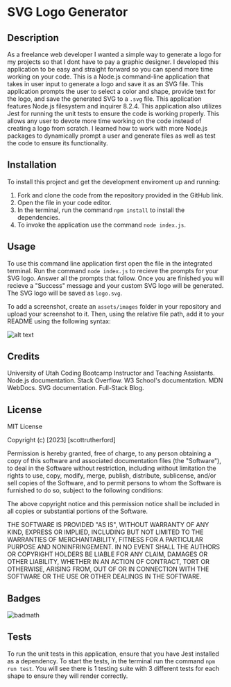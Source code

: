 # SVG Logo Generator

## Description

As a freelance web developer I wanted a simple way to generate a logo for my projects so that I dont have to pay a graphic designer. I developed this application to be easy and straight forward so you can spend more time working on your code. This is a Node.js command-line application that takes in user input to generate a logo and save it as an SVG file. This application prompts the user to select a color and shape, provide text for the logo, and save the generated SVG to a `.svg` file. This application features Node.js filesystem and inquirer 8.2.4. This application also utilizes Jest for running the unit tests to ensure the code is working properly. This allows any user to devote more time working on the code instead of creating a logo from scratch. I learned how to work with more Node.js packages to dynamically prompt a user and generate files as well as test the code to ensure its functionality. 

## Installation

To install this project and get the development enviroment up and running:

1. Fork and clone the code from the repository provided in the GitHub link.
2. Open the file in your code editor.
3. In the terminal, run the command `npm install` to install the dependencies. 
4. To invoke the application use the command `node index.js`. 

## Usage

To use this command line application first open the file in the integrated terminal. Run the command `node index.js` to recieve the prompts for your SVG logo. Answer all the prompts that follow. Once you are finished you will recieve a "Success" message and your custom SVG logo will be generated. The SVG logo will be saved as `logo.svg`. 

To add a screenshot, create an `assets/images` folder in your repository and upload your screenshot to it. Then, using the relative file path, add it to your README using the following syntax:

![alt text](assets/images/screenshot.png)

## Credits

University of Utah Coding Bootcamp Instructor and Teaching Assistants. Node.js documentation. Stack Overflow. W3 School's documentation. MDN WebDocs. SVG documentation. Full-Stack Blog.

## License

MIT License

Copyright (c) [2023] [scottrutherford]

Permission is hereby granted, free of charge, to any person obtaining a copy
of this software and associated documentation files (the "Software"), to deal
in the Software without restriction, including without limitation the rights
to use, copy, modify, merge, publish, distribute, sublicense, and/or sell
copies of the Software, and to permit persons to whom the Software is
furnished to do so, subject to the following conditions:

The above copyright notice and this permission notice shall be included in all
copies or substantial portions of the Software.

THE SOFTWARE IS PROVIDED "AS IS", WITHOUT WARRANTY OF ANY KIND, EXPRESS OR
IMPLIED, INCLUDING BUT NOT LIMITED TO THE WARRANTIES OF MERCHANTABILITY,
FITNESS FOR A PARTICULAR PURPOSE AND NONINFRINGEMENT. IN NO EVENT SHALL THE
AUTHORS OR COPYRIGHT HOLDERS BE LIABLE FOR ANY CLAIM, DAMAGES OR OTHER
LIABILITY, WHETHER IN AN ACTION OF CONTRACT, TORT OR OTHERWISE, ARISING FROM,
OUT OF OR IN CONNECTION WITH THE SOFTWARE OR THE USE OR OTHER DEALINGS IN THE
SOFTWARE.

## Badges

![badmath](https://img.shields.io/github/languages/top/nielsenjared/badmath)

## Tests

To run the unit tests in this application, ensure that you have Jest installed as a dependency. To start the tests, in the terminal run the command `npm run test`. You will see there is 1 testing suite with 3 different tests for each shape to ensure they will render correctly.  